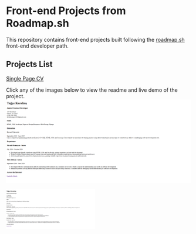 # Front-end Projects from Roadmap.sh
This repository contains front-end projects built following the [roadmap.sh](https://roadmap.sh/) front-end developer path.


## Projects List
[Single Page CV](https://roadmap.sh/projects/single-page-cv)


Click any of the images below to view the readme and live demo of the project.
[![](images/single-page-cv.png)](01-single-page-cv) 
<p align="left">
  <a href='01-single-page-cv/'>
    <img width="48%" src="images/single-page-cv.png" alt="single page cv" />
  </a>

